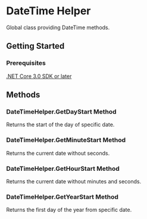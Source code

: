 # DateTime Helper
Global class providing DateTime methods.

## Getting Started

### Prerequisites

[.NET Core 3.0 SDK or later](https://dotnet.microsoft.com/download/dotnet-core/3.0)

## Methods

### DateTimeHelper.GetDayStart Method
Returns the start of the day of specific date.

### DateTimeHelper.GetMinuteStart Method
Returns the current date without seconds.

### DateTimeHelper.GetHourStart Method
Returns the current date without minutes and seconds.

### DateTimeHelper.GetYearStart Method
Returns the first day of the year from specific date.